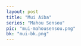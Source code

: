 ```yaml
---
layout: post
title: "Mui Aiba"
series: "Mahou Sensou"
pic: "mui-mahousensou.png"
bk: "mui-bk.png"
---
```

